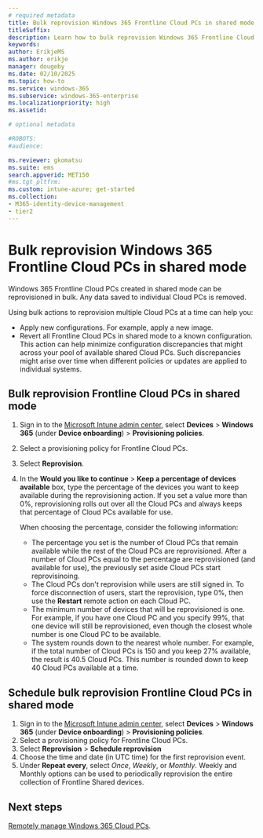 ```yaml
---
# required metadata
title: Bulk reprovision Windows 365 Frontline Cloud PCs in shared mode
titleSuffix:
description: Learn how to bulk reprovision Windows 365 Frontline Cloud PCs in shared mode
keywords:
author: ErikjeMS  
ms.author: erikje
manager: dougeby
ms.date: 02/10/2025
ms.topic: how-to
ms.service: windows-365
ms.subservice: windows-365-enterprise
ms.localizationpriority: high
ms.assetid: 

# optional metadata

#ROBOTS:
#audience:

ms.reviewer: gkomatsu
ms.suite: ems
search.appverid: MET150
#ms.tgt_pltfrm:
ms.custom: intune-azure; get-started
ms.collection:
- M365-identity-device-management
- tier2
---
```


# Bulk reprovision Windows 365 Frontline Cloud PCs in shared mode

Windows 365 Frontline Cloud PCs created in shared mode can be reprovisioned in bulk. Any data saved to individual Cloud PCs is removed.

Using bulk actions to reprovision multiple Cloud PCs at a time can help you: 

- Apply new configurations. For example, apply a new image.
- Revert all Frontline Cloud PCs in shared mode to a known configuration. This action can help minimize configuration discrepancies that might across your pool of available shared Cloud PCs. Such discrepancies might arise over time when different policies or updates are applied to individual systems.

## Bulk reprovision Frontline Cloud PCs in shared mode

1. Sign in to the [Microsoft Intune admin center](https://go.microsoft.com/fwlink/?linkid=2109431), select **Devices** > **Windows 365** (under **Device onboarding**) > **Provisioning policies**.
2. Select a provisioning policy for Frontline Cloud PCs.
3. Select **Reprovision**.
4. In the **Would you like to continue** > **Keep a percentage of devices available** box, type the percentage of the devices you want to keep available during the reprovisioning action. If you set a value more than 0%, reprovisioning rolls out over all the Cloud PCs and always keeps that percentage of Cloud PCs available for use.

    When choosing the percentage, consider the following information:
      - The percentage you set is the number of Cloud PCs that remain available while the rest of the Cloud PCs are reprovisioned. After a number of Cloud PCs equal to the percentage are reprovisioned (and available for use), the previously set aside Cloud PCs start reprovisinoing.
      - The Cloud PCs don't reprovision while users are still signed in. To force disconnection of users, start the reprovision, type 0%, then use the **Restart** remote action on each Cloud PC.
      - The minimum number of devices that will be reprovisioned is one. For example, if you have one Cloud PC and you specify 99%, that one device will still be reprovisioned, even though the closest whole number is one Cloud PC to be available.
      - The system rounds down to the nearest whole number. For example, if the total number of Cloud PCs is 150 and you keep 27% available, the result is 40.5 Cloud PCs. This number is rounded down to keep 40 Cloud PCs available at a time.

## Schedule bulk reprovision Frontline Cloud PCs in shared mode

1. Sign in to the [Microsoft Intune admin center](https://go.microsoft.com/fwlink/?linkid=2109431), select **Devices** > **Windows 365** (under **Device onboarding**) > **Provisioning policies**.
2. Select a provisioning policy for Frontline Cloud PCs.
3. Select **Reprovision** > **Schedule reprovision**
4. Choose the time and date (in UTC time) for the first reprovision event.
5. Under **Repeat every**, select *Once*, *Weekly*, or *Monthly*. Weekly and Monthly options can be used to periodically reprovision the entire collection of Frontline Shared devices.

<!-- ########################## -->
## Next steps

[Remotely manage Windows 365 Cloud PCs](remotely-manage-cloud-pc.md).
